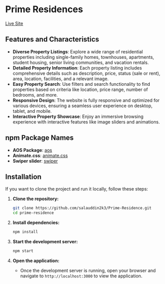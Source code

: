 # Prime Residences

[Live Site](https://prime-residence-e7520.web.app/)

## Features and Characteristics
- **Diverse Property Listings**: Explore a wide range of residential properties including single-family homes, townhouses, apartments, student housing, senior living communities, and vacation rentals.
- **Detailed Property Information**: Each property listing includes comprehensive details such as description, price, status (sale or rent), area, location, facilities, and a relevant image.
- **Easy Property Search**: Use filters and search functionality to find properties based on criteria like location, price range, number of bedrooms, and more.
- **Responsive Design**: The website is fully responsive and optimized for various devices, ensuring a seamless user experience on desktop, tablet, and mobile.
- **Interactive Property Showcase**: Enjoy an immersive browsing experience with interactive features like image sliders and animations.

## npm Package Names
- **AOS Package**: [aos](https://www.npmjs.com/package/aos)
- **Animate.css**: [animate.css](https://www.npmjs.com/package/animate.css)
- **Swiper slider**: [swiper](https://www.npmjs.com/package/swiper)

## Installation
If you want to clone the project and run it locally, follow these steps:

1. **Clone the repository:**
    ```bash
    git clone https://github.com/salauddin2k3/Prime-Residence.git
    cd prime-residence
    ```

2. **Install dependencies:**
    ```bash
    npm install
    ```

3. **Start the development server:**
    ```bash
    npm start
    ```

4. **Open the application:**
    - Once the development server is running, open your browser and navigate to `http://localhost:3000` to view the application.
